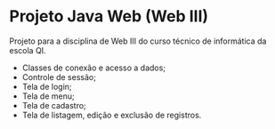 # Projeto Java Web (Web III)
Projeto para a disciplina de Web III do curso técnico de informática da escola QI.

- Classes de conexão e acesso a dados;
- Controle de sessão;
- Tela de login;
- Tela de menu;
- Tela de cadastro;
- Tela de listagem, edição e exclusão de registros.
